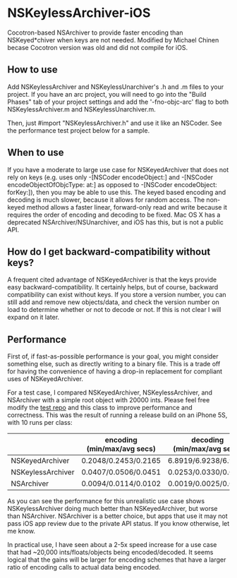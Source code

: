 # NSKeylessArchiver-iOS
Cocotron-based NSArchiver to provide faster encoding than NSKeyed*chiver when keys are not needed.  Modified by Michael Chinen becase Cocotron version was old and did not compile for iOS.

## How to use
Add NSKeylessArchiver and NSKeylessUnarchiver's .h and .m files to your project.  If you have an arc project, you will need to go into the "Build Phases" tab of your project settings and add the '-fno-objc-arc' flag to both NSKeylessArchiver.m and NSKeylessUnarchiver.m.

Then, just #import "NSKeylessArchiver.h" and use it like an NSCoder.  See the performance test project below for a sample.

## When to use
If you have a moderate to large use case for NSKeyedArchiver that does not rely on keys (e.g. uses only -[NSCoder encodeObject:] and -[NSCoder encodeObjectOfObjcType: at:] as opposed to -[NSCoder encodeObject: forKey:]), then you may be able to use this.  The keyed based encoding and decoding is much slower, because it allows for random access.  The non-keyed method allows a faster linear, forward-only read and write because it requires the order of encoding and decoding to be fixed.  Mac OS X has a deprecated NSArchiver/NSUnarchiver, and iOS has this, but is not a public API.

## How do I get backward-compatibility without keys?
A frequent cited advantage of NSKeyedArchiver is that the keys provide easy backward-compatibility.   It certainly helps, but of course, backward compatibility can exist without keys.
If you store a version number, you can still add and remove new objects/data, and check the version number on load to determine whether or not to decode or not.  If this is not clear I will expand on it later.


## Performance
First of, if fast-as-possible performance is your goal, you might consider something else, such as directly writing to a binary file.  This is a trade off for having the convenience of having a drop-in replacement for compliant uses of NSKeyedArchiver.

For a test case, I compared NSKeyedArchiver, NSKeylessArchiver, and NSArchiver with a simple root object with 20000 ints.  Please feel free modify the [test repo](https://github.com/mchinen/NSArchiverPerformance) and this class to improve performance and correctness.  This was the result of running a release build on an iPhone 5S, with 10 runs per class:


|                 |encoding (min/max/avg secs)|decoding (min/max/avg secs)|
|-----------------|:-------------------------:|:-------------------------:|
|NSKeyedArchiver  |  0.2048/0.2453/0.2165     |  6.8919/6.9238/6.9037|
|NSKeylessArchiver|  0.0407/0.0506/0.0451     |  0.0253/0.0330/0.0287|
|NSArchiver       |  0.0094/0.0114/0.0102     |  0.0019/0.0025/0.0020|



As you can see the performance for this unrealistic use case shows NSKeylessArchiver doing much better than NSKeyedArchiver, but worse than NSArchiver.  NSArchiver is a better choice, but apps that use it may not pass iOS app review due to the private API status.  If you know otherwise, let me know.

In practical use, I have seen about a 2-5x speed increase for a use case that had ~20,000 ints/floats/objects being encoded/decoded.
It seems logical that the gains will be larger for encoding schemes that have a larger ratio of encoding calls to actual data being encoded.


